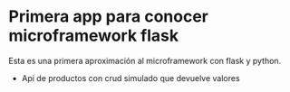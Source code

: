 # Primera app para conocer microframework flask
Esta es una primera aproximación al microframework con flask y python.
* Api de productos con crud simulado que devuelve valores
